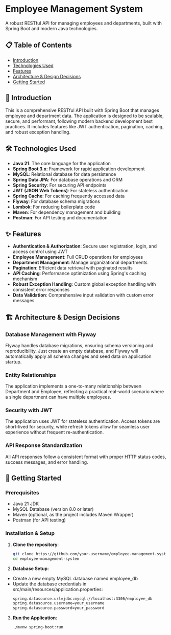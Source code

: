 # Employee Management System

A robust RESTful API for managing employees and departments, built with Spring Boot and modern Java technologies.

## 📋 Table of Contents
- [Introduction](#introduction)
- [Technologies Used](#technologies-used)
- [Features](#features)
- [Architecture & Design Decisions](#architecture--design-decisions)
- [Getting Started](#getting-started)

## 🚀 Introduction

This is a comprehensive RESTful API built with Spring Boot that manages employee and department data. The application is designed to be scalable, secure, and performant, following modern backend development best practices. It includes features like JWT authentication, pagination, caching, and robust exception handling.

## 🛠 Technologies Used

- **Java 21**: The core language for the application
- **Spring Boot 3.x**: Framework for rapid application development
- **MySQL**: Relational database for data persistence
- **Spring Data JPA**: For database operations and ORM
- **Spring Security**: For securing API endpoints
- **JWT (JSON Web Tokens)**: For stateless authentication
- **Spring Cache**: For caching frequently accessed data
- **Flyway**: For database schema migrations
- **Lombok**: For reducing boilerplate code
- **Maven**: For dependency management and building
- **Postman**: For API testing and documentation

## ✨ Features

- **Authentication & Authorization**: Secure user registration, login, and access control using JWT
- **Employee Management**: Full CRUD operations for employees
- **Department Management**: Manage organizational departments
- **Pagination**: Efficient data retrieval with paginated results
- **API Caching**: Performance optimization using Spring's caching mechanism
- **Robust Exception Handling**: Custom global exception handling with consistent error responses
- **Data Validation**: Comprehensive input validation with custom error messages

## 🏗 Architecture & Design Decisions

### Database Management with Flyway
Flyway handles database migrations, ensuring schema versioning and reproducibility. Just create an empty database, and Flyway will automatically apply all schema changes and seed data on application startup.

### Entity Relationships
The application implements a one-to-many relationship between Department and Employee, reflecting a practical real-world scenario where a single department can have multiple employees.

### Security with JWT
The application uses JWT for stateless authentication. Access tokens are short-lived for security, while refresh tokens allow for seamless user experience without frequent re-authentication.

### API Response Standardization
All API responses follow a consistent format with proper HTTP status codes, success messages, and error handling.

## 🚦 Getting Started

### Prerequisites
- Java 21 JDK
- MySQL Database (version 8.0 or later)
- Maven (optional, as the project includes Maven Wrapper)
- Postman (for API testing)

### Installation & Setup

1. **Clone the repository**:
   ```bash
   git clone https://github.com/your-username/employee-management-system.git
   cd employee-management-system

2. **Database Setup**:
- Create a new empty MySQL database named employee_db
- Update the database credentials in src/main/resources/application.properties:
    ```bash
    spring.datasource.url=jdbc:mysql://localhost:3306/employee_db
    spring.datasource.username=your_username
    spring.datasource.password=your_password

3. **Run the Application**:
    ```bash
    ./mvnw spring-boot:run

